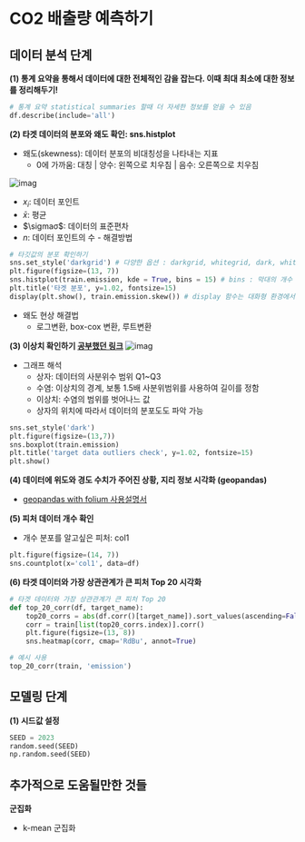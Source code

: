 # CO2 배출량 예측하기

## 데이터 분석 단계


**(1) 통계 요약을 통해서 데이터에 대한 전체적인 감을 잡는다. 이때 최대 최소에 대한 정보를 정리해두기!**
```python
# 통계 요약 statistical summaries 할때 더 자세한 정보를 얻을 수 있음
df.describe(include='all')
```


**(2) 타겟 데이터의 분포와 왜도 확인: sns.histplot**
- 왜도(skewness): 데이터 분포의 비대칭성을 나타내는 지표
  - 0에 가까움: 대칭 | 양수: 왼쪽으로 치우침 | 음수: 오른쪽으로 치우침

![imag](https://www.gstatic.com/education/formulas2/553212783/en/skewness.svg) 
- $x_i$: 데이터 포인트
- $\bar{x}$: 평균
- $\sigmaσ$: 데이터의 표준편차
- $n$: 데이터 포인트의 수
​- 해결방법
```python
# 타깃값의 분포 확인하기 
sns.set_style('darkgrid') # 다양한 옵션 : darkgrid, whitegrid, dark, white, ticks
plt.figure(figsize=(13, 7))
sns.histplot(train.emission, kde = True, bins = 15) # bins : 막대의 개수
plt.title('타겟 분포', y=1.02, fontsize=15)
display(plt.show(), train.emission.skew()) # display 함수는 대화형 환경에서의 출력함수
```
- 왜도 현상 해결법
  - 로그변환, box-cox 변환, 루트변환


 **(3) 이상치 확인하기 [공부했던 링크](https://github.com/rbdus0715/Machine-Learning/blob/main/study/sklearn/creditcard_fraud.ipynb)**
![imag](https://www.simplypsychology.org/wp-content/uploads/box-whisker-plot.jpg)
- 그래프 해석
  - 상자: 데이터의 사분위수 범위 Q1~Q3
  - 수염: 이상치의 경계, 보통 1.5배 사분위범위를 사용하여 길이를 정함
  - 이상치: 수염의 범위를 벗어나느 값
  - 상자의 위치에 따라서 데이터의 분포도도 파악 가능
```python
sns.set_style('dark')
plt.figure(figsize=(13,7))
sns.boxplot(train.emission)
plt.title('target data outliers check', y=1.02, fontsize=15)
plt.show()
```

**(4) 데이터에 위도와 경도 수치가 주어진 상황, 지리 정보 시각화 (geopandas)**
- [geopandas with folium 사용설명서](https://geopandas.org/en/stable/gallery/plotting_with_folium.html)

**(5) 피처 데이터 개수 확인**
- 개수 분포를 알고싶은 피처: col1
```python
plt.figure(figsize=(14, 7))
sns.countplot(x='col1', data=df)
```

**(6) 타겟 데이터와 가장 상관관계가 큰 피처 Top 20 시각화**
```python
# 타겟 데이터와 가장 상관관계가 큰 피처 Top 20
def top_20_corr(df, target_name):
    top20_corrs = abs(df.corr()[target_name]).sort_values(ascending=False).head(20)
    corr = train[list(top20_corrs.index)].corr()
    plt.figure(figsize=(13, 8))
    sns.heatmap(corr, cmap='RdBu', annot=True)

# 예시 사용
top_20_corr(train, 'emission')
```

## 모델링 단계
**(1) 시드값 설정**
```python
SEED = 2023
random.seed(SEED)
np.random.seed(SEED)
```

## 추가적으로 도움될만한 것들
**군집화**
- k-mean 군집화










